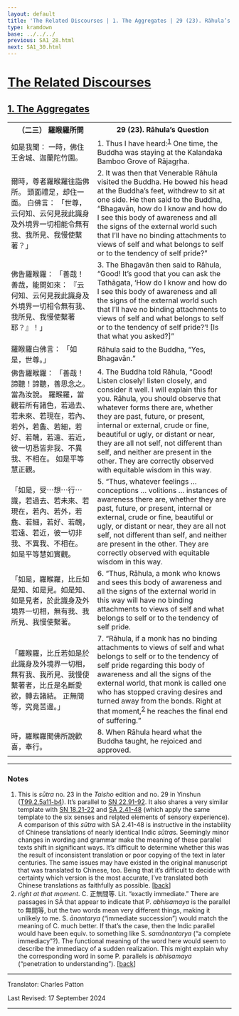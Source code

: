 ```yaml
---
layout: default
title: 'The Related Discourses | 1. The Aggregates | 29 (23). Rāhula’s Question'
type: kramdown
base: ../../../
previous: SA1_28.html
next: SA1_30.html
---
```


<h1><a href='../index.html'>The Related Discourses</a></h1>
<h2><a href='index.html'>1. The Aggregates</a></h2>

<table class="trans">
  <th class='ch'>（二三） 羅睺羅所問</th>
  <th class='en'>29 (23). Rāhula’s Question</th>
  <tr>
    <td title='t99.2.5a11'>如是我聞： 一時，佛住王舍城、迦蘭陀竹園。</td>
    <td id='p1'>1. Thus I have heard:<sup id="ref1"><a href="#n1">1</a></sup> One time, the Buddha was staying at the Kalandaka Bamboo Grove of Rājagṛha.</td>
  </tr>
  <tr>
    <td title='t99.2.5a12'>爾時，尊者羅睺羅往詣佛所。 頭面禮足，却住一面。 白佛言： 「世尊，云何知、云何見我此識身及外境界一切相能令無有我、我所見、我慢使繫著？」</td>
    <td id='p2'>2. It was then that Venerable Rāhula visited the Buddha. He bowed his head at the Buddha’s feet, withdrew to sit at one side. He then said to the Buddha, “Bhagavān, how do I know and how do I see this body of awareness and all the signs of the external world such that I’ll have no binding attachments to views of self and what belongs to self or to the tendency of self pride?”</td>
  </tr>
  <tr>
    <td title='t99.2.5a15'>佛告羅睺羅： 「善哉！善哉，能問如來： 『云何知、云何見我此識身及外境界一切相令無有我、我所見、我慢使繫著耶？』！」</td>
    <td id='p3'>3. The Bhagavān then said to Rāhula, “Good! It’s good that you can ask the Tathāgata, ‘How do I know and how do I see this body of awareness and all the signs of the external world such that I’ll have no binding attachments to views of self and what belongs to self or to the tendency of self pride?’! [Is that what you asked?]”</td>
  </tr>
  <tr>
    <td title='t99.2.5a18'>羅睺羅白佛言： 「如是，世尊。」</td>
    <td>Rāhula said to the Buddha, “Yes, Bhagavān.”</td>
  </tr>
  <tr>
    <td title='t99.2.5a18'>佛告羅睺羅： 「善哉！諦聽！諦聽，善思念之。 當為汝說。 羅睺羅，當觀若所有諸色，若過去、若未來、若現在，若內、若外，若麁、若細，若好、若醜，若遠、若近，彼一切悉皆非我、不異我、不相在。 如是平等慧正觀。</td>
    <td id='p4'>4. The Buddha told Rāhula, “Good! Listen closely! listen closely, and consider it well. I will explain this for you. Rāhula, you should observe that whatever forms there are, whether they are past, future, or present, internal or external, crude or fine, beautiful or ugly, or distant or near, they are all not self, not different than self, and neither are present in the other. They are correctly observed with equitable wisdom in this way.</td>
  </tr>
  <tr>
    <td title='t99.2.5a23'>「如是，受⋯想⋯行⋯識，若過去、若未來、若現在，若內、若外，若麁、若細，若好、若醜，若遠、若近，彼一切非我、不異我、不相在。 如是平等慧如實觀。</td>
    <td id='p5'>5. “Thus, whatever feelings … conceptions … volitions … instances of awareness there are, whether they are past, future, or present, internal or external, crude or fine, beautiful or ugly, or distant or near, they are all not self, not different than self, and neither are present in the other. They are correctly observed with equitable wisdom in this way.</td>
  </tr>
  <tr>
    <td title='t99.2.5a26'>「如是，羅睺羅，比丘如是知、如是見。如是知、如是見者，於此識身及外境界一切相，無有我、我所見、我慢使繫著。</td>
    <td id='p6'>6. “Thus, Rāhula, a monk who knows and sees this body of awareness and all the signs of the external world in this way will have no binding attachments to views of self and what belongs to self or to the tendency of self pride.</td>
  </tr>
  <tr>
    <td title='t99.2.5a29'>「羅睺羅，比丘若如是於此識身及外境界一切相，無有我、我所見、我慢使繫著者，比丘是名斷愛欲，轉去諸結。 正無間等，究竟苦邊。」</td>
    <td id='p7'>7. “Rāhula, if a monk has no binding attachments to views of self and what belongs to self or to the tendency of self pride regarding this body of awareness and all the signs of the external world, that monk is called one who has stopped craving desires and turned away from the bonds. Right at that moment,<sup id="ref2"><a href="#n2">2</a></sup> he reaches the final end of suffering.”</td>
  </tr>
  <tr>
    <td title='t99.2.5b3'>時，羅睺羅聞佛所說歡喜，奉行。</td>
    <td id='p8'>8. When Rāhula heard what the Buddha taught, he rejoiced and approved.</td>
  </tr>
</table>

<hr/>

<h3 id="notes">Notes</h3>

<ol>
<li id="n1">This is <em>sūtra</em> no. 23 in the <cite>Taisho</cite> edition and no. 29 in Yinshun (<a href="https://cbetaonline.dila.edu.tw/zh/T02n0099_p0005a11" target="_blank">T99.2.5a11-b4</a>). It’s parallel to <a href="https://suttacentral.net/sn22.91" target="_blank">SN 22.91-92</a>. It also shares a very similar template with <a href="https://suttacentral.net/sn18.21" target="_blank">SN 18.21-22</a> and <a href="../02/SA2_41-48.html" target="_blank">SĀ 2.41-48</a> (which apply the same template to the six senses and related elements of sensory experience).<br/>
A comparison of this <em>sūtra</em> with SĀ 2.41-48 is instructive in the instability of Chinese translations of nearly identical Indic <em>sūtra</em>s. Seemingly minor changes in wording and grammar make the meaning of these parallel texts shift in significant ways. It’s difficult to determine whether this was the result of inconsistent translation or poor copying of the text in later centuries. The same issues may have existed in the original manuscript that was translated to Chinese, too. Being that it’s difficult to decide with certainty which version is the most accurate, I’ve translated both Chinese translations as faithfully as possible. [<a href="#ref1">back</a>]</li>
<li id="n2"><em>right at that moment</em>. C. 正無間等. Lit. “exactly immediate.” There are passages in SĀ that appear to indicate that P. <em>abhisamaya</em> is the parallel to 無間等, but the two words mean very different things, making it unlikely to me. S. <em>ānantarya</em> (“immediate succession”) would match the meaning of C. much better. If that’s the case, then the Indic parallel would have been equiv. to something like S. <em>samānantarya</em> (“a complete immediacy”?). The functional meaning of the word here would seem to describe the immediacy of a sudden realization. This might explain why the corresponding word in some P. parallels is <em>abhisamaya</em> (“penetration to understanding”). [<a href="#ref2">back</a>]</li>
</ol>
<hr/>

<p class="translator">Translator: Charles Patton</p>
<p class='revised'>Last Revised: 17 September 2024</p>

<hr/>